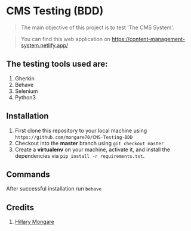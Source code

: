 # CMS Testing (BDD)
> The main objective of this project is to test 'The CMS System'.

> You can find this web application on https://content-management-system.netlify.app/

## The testing tools used are:
1. Gherkin
2. Behave
3. Selenium
4. Python3

## Installation
1. First clone this repository to your local machine using `https://github.com/mongare70/CMS-Testing-BDD`
2. Checkout into the **master** branch using `git checkout master`
3. Create a **virtualenv** on your machine, activate it, and install the dependencies via `pip install -r requirements.txt`.

## Commands
After successful installation run `behave`

## Credits
1. [Hillary Mongare](https://github.com/mongare70)
